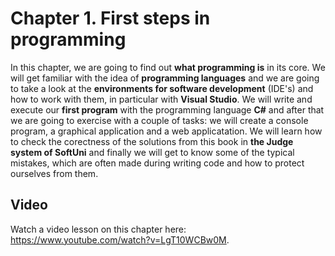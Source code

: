 # Chapter 1. First steps in programming 

In this chapter, we are going to find out **what programming is** in its core. We will get familiar with the idea of **programming languages** and we are going to take a look at the **environments for software development** (IDE's) and how to work with them, in particular with **Visual Studio**. We will write and execute our **first program** with the programming language **C#**  and after that we are going to exercise with a couple of tasks: we will create a console program, a graphical application and a web applicatation. We will learn how to  check the corectness of the solutions from this book in **the Judge system of SoftUni** and finally we will get to know some of the typical mistakes, which are often made during writing code and how to protect ourselves from them.

## Video

<div class="video-player">
  Watch a video lesson on this chapter here: <a target="_blank"
  href="https://www.youtube.com/watch?v=LgT10WCBw0M">
  https://www.youtube.com/watch?v=LgT10WCBw0M</a>.
</div>
<script src="/assets/js/video.js"></script>